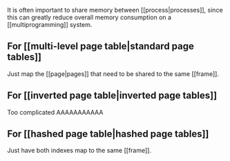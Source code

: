 It is often important to share memory between [[process|processes]], since this can greatly reduce overall memory consumption on a [[multiprogramming]] system.

## For [[multi-level page table|standard page tables]]

Just map the [[page|pages]] that need to be shared to the same [[frame]].

## For [[inverted page table|inverted page tables]]

Too complicated AAAAAAAAAAA

## For [[hashed page table|hashed page tables]]

Just have both indexes map to the same [[frame]].